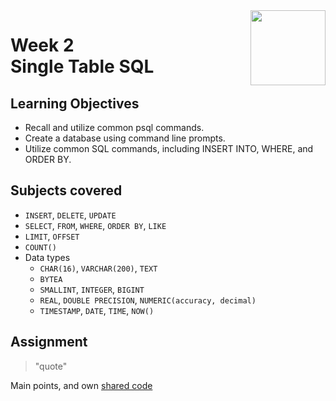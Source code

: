 <a href="../">
  <img src="/img/Database_Design_and_Basic_SQL_in_PostgreSQL_logo.avif" width="120" align="right">
</a>

# Week 2 <br> Single Table SQL

## Learning Objectives
- Recall and utilize common psql commands.
- Create a database using command line prompts.
- Utilize common SQL commands, including INSERT INTO, WHERE, and ORDER BY.

## Subjects covered
- `INSERT`, `DELETE`, `UPDATE`
- `SELECT`, `FROM`, `WHERE`, `ORDER BY`, `LIKE`
- `LIMIT`, `OFFSET` 
- `COUNT()`
- Data types
  - `CHAR(16)`, `VARCHAR(200)`, `TEXT`
  - `BYTEA`
  - `SMALLINT`, `INTEGER`, `BIGINT`
  - `REAL`, `DOUBLE PRECISION`, `NUMERIC(accuracy, decimal)`
  - `TIMESTAMP`, `DATE`, `TIME`, `NOW()`

## Assignment

>"quote"

Main points, and own [shared code](./code.language) 
